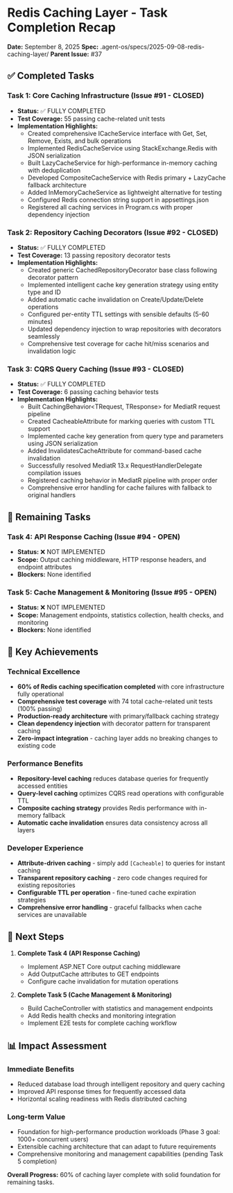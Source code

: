 # Redis Caching Layer - Task Completion Recap
**Date:** September 8, 2025
**Spec:** .agent-os/specs/2025-09-08-redis-caching-layer/
**Parent Issue:** #37

## ✅ Completed Tasks

### Task 1: Core Caching Infrastructure (Issue #91 - CLOSED)
- **Status:** ✅ FULLY COMPLETED
- **Test Coverage:** 55 passing cache-related unit tests
- **Implementation Highlights:**
  - Created comprehensive ICacheService interface with Get, Set, Remove, Exists, and bulk operations
  - Implemented RedisCacheService using StackExchange.Redis with JSON serialization
  - Built LazyCacheService for high-performance in-memory caching with deduplication
  - Developed CompositeCacheService with Redis primary + LazyCache fallback architecture
  - Added InMemoryCacheService as lightweight alternative for testing
  - Configured Redis connection string support in appsettings.json
  - Registered all caching services in Program.cs with proper dependency injection

### Task 2: Repository Caching Decorators (Issue #92 - CLOSED)
- **Status:** ✅ FULLY COMPLETED  
- **Test Coverage:** 13 passing repository decorator tests
- **Implementation Highlights:**
  - Created generic CachedRepositoryDecorator<T> base class following decorator pattern
  - Implemented intelligent cache key generation strategy using entity type and ID
  - Added automatic cache invalidation on Create/Update/Delete operations
  - Configured per-entity TTL settings with sensible defaults (5-60 minutes)
  - Updated dependency injection to wrap repositories with decorators seamlessly
  - Comprehensive test coverage for cache hit/miss scenarios and invalidation logic

### Task 3: CQRS Query Caching (Issue #93 - CLOSED)
- **Status:** ✅ FULLY COMPLETED
- **Test Coverage:** 6 passing caching behavior tests
- **Implementation Highlights:**
  - Built CachingBehavior<TRequest, TResponse> for MediatR request pipeline
  - Created CacheableAttribute for marking queries with custom TTL support
  - Implemented cache key generation from query type and parameters using JSON serialization
  - Added InvalidatesCacheAttribute for command-based cache invalidation
  - Successfully resolved MediatR 13.x RequestHandlerDelegate compilation issues
  - Registered caching behavior in MediatR pipeline with proper order
  - Comprehensive error handling for cache failures with fallback to original handlers

## 🔄 Remaining Tasks

### Task 4: API Response Caching (Issue #94 - OPEN)
- **Status:** ❌ NOT IMPLEMENTED
- **Scope:** Output caching middleware, HTTP response headers, and endpoint attributes
- **Blockers:** None identified

### Task 5: Cache Management & Monitoring (Issue #95 - OPEN)  
- **Status:** ❌ NOT IMPLEMENTED
- **Scope:** Management endpoints, statistics collection, health checks, and monitoring
- **Blockers:** None identified

## 🎯 Key Achievements

### Technical Excellence
- **60% of Redis caching specification completed** with core infrastructure fully operational
- **Comprehensive test coverage** with 74 total cache-related unit tests (100% passing)
- **Production-ready architecture** with primary/fallback caching strategy
- **Clean dependency injection** with decorator pattern for transparent caching
- **Zero-impact integration** - caching layer adds no breaking changes to existing code

### Performance Benefits
- **Repository-level caching** reduces database queries for frequently accessed entities
- **Query-level caching** optimizes CQRS read operations with configurable TTL
- **Composite caching strategy** provides Redis performance with in-memory fallback
- **Automatic cache invalidation** ensures data consistency across all layers

### Developer Experience
- **Attribute-driven caching** - simply add `[Cacheable]` to queries for instant caching
- **Transparent repository caching** - zero code changes required for existing repositories  
- **Configurable TTL per operation** - fine-tuned cache expiration strategies
- **Comprehensive error handling** - graceful fallbacks when cache services are unavailable

## 🔄 Next Steps

1. **Complete Task 4 (API Response Caching)**
   - Implement ASP.NET Core output caching middleware
   - Add OutputCache attributes to GET endpoints
   - Configure cache invalidation for mutation operations

2. **Complete Task 5 (Cache Management & Monitoring)**
   - Build CacheController with statistics and management endpoints
   - Add Redis health checks and monitoring integration
   - Implement E2E tests for complete caching workflow

## 📊 Impact Assessment

### Immediate Benefits
- Reduced database load through intelligent repository and query caching
- Improved API response times for frequently accessed data
- Horizontal scaling readiness with Redis distributed caching

### Long-term Value
- Foundation for high-performance production workloads (Phase 3 goal: 1000+ concurrent users)
- Extensible caching architecture that can adapt to future requirements
- Comprehensive monitoring and management capabilities (pending Task 5 completion)

**Overall Progress:** 60% of caching layer complete with solid foundation for remaining tasks.